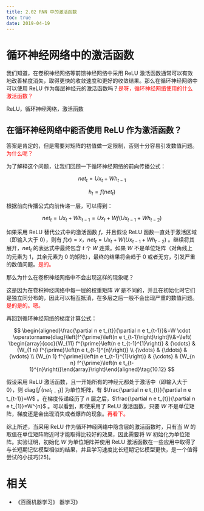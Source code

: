 ```yaml
---
title: 2.02 RNN 中的激活函数
toc: true
date: 2019-04-19
---
```

# 循环神经网络中的激活函数


我们知道，在卷积神经网络等前馈神经网络中采用 ReLU 激活函数通常可以有效地改善梯度消失，取得更快的收敛速度和更好的收敛结果。那么在循环神经网络中可以使用 ReLU 作为每层神经元的激活函数吗？<span style="color:red;">是呀，循环神经网络使用的什么激活函数？</span>

ReLU，循环神经网络，激活函数

## 在循环神经网络中能否使用 ReLU 作为激活函数？


答案是肯定的，但是需要对矩阵的初值做一定限制，否则十分容易引发数值问题。<span style="color:red;">为什么呢？</span>

为了解释这个问题，让我们回顾一下循环神经网络的前向传播公式：

$$
n e t_{t}=U x_{t}+W h_{t-1}\tag{10.9}
$$

$$
h_{t}=f\left(n e t_{t}\right)\tag{10.10}
$$

根据前向传播公式向前传递一层，可以得到：

$$
net_{t}=U x_{t}+W h_{t-1}=U x_{t}+W f\left(U x_{t-1}+W h_{t-2}\right)\tag{10.11}
$$

如果采用 ReLU 替代公式中的激活函数 $f$，并且假设 ReLU 函数一直处于激活区域（即输入大于 0），则有 $f(x)=x$，$n e t_{t}=U x_{t}+W\left(U x_{t-1}+W h_{t-2}\right)$ 。继续将其展开，$net_{t}$ 的表达式中最终包含 $t$ 个 $W$ 连乘。如果 $W$ 不是单位矩阵（对角线上的元素为 1，其余元素为 0 的矩阵），最终的结果将会趋于 0 或者无穷，引发严重的数值问题。<span style="color:red;">是的。</span>

那么为什么在卷积神经网络中不会出现这样的现象呢？

这是因为在卷积神经网络中每一层的权重矩阵 $W$ 是不同的，并且在初始化时它们是独立同分布的，因此可以相互抵消，在多层之后一般不会出现严重的数值问题。<span style="color:red;">是的是的。嗯。</span>


再回到循环神经网络的梯度计算公式：

$$
\begin{aligned}\frac{\partial n e t_{t}}{\partial n e t_{t-1}}&=W \cdot \operatorname{diag}\left[f^{\prime}\left(n e t_{t-1}\right)\right]\\&=\left( \begin{array}{ccc}{W_{11} f^{\prime}\left(n e t_{t-1}^{1}\right)} & {\cdots} & {W_{1 n} f^{\prime}\left(n e t_{t-1}^{n}\right)} \\ {\vdots} & {\ddots} & {\vdots} \\ {W_{n 1} f^{\prime}\left(n e t_{t-1}^{1}\right)} & {\cdots} & {W_{n n} f^{\prime}\left(n e t_{t-1}^{n}\right)}\end{array}\right)\end{aligned}\tag{10.12}
$$


假设采用 ReLU 激活函数，且一开始所有的神经元都处于激活中（即输入大于 $0$），则 $\operatorname{diag}\left[f^{\prime}\left(n e t_{t-1}\right)\right]$ 为单位矩阵，有 $\frac{\partial n e t_{t}}{\partial n e t_{t-1}}=W$ 。在梯度传递经历了 $n$ 层之后，$\frac{\partial n e t_{t}}{\partial n e t_{1}}=W^{n}$ 。可以看到，即使采用了 ReLU 激活函数，只要 $W$ 不是单位矩阵，梯度还是会出现消失或者爆炸的现象。<span style="color:red;">再看下。</span>


综上所述，当采用 ReLU 作为循环神经网络中隐含层的激活函数时，只有当 $W$ 的取值在单位矩阵附近时才能取得比较好的效果，因此需要将 $W$ 初始化为单位矩阵。实验证明，初始化 $W$ 为单位矩阵并使用 ReLU 激活函数在一些应用中取得了与长短期记忆模型相似的结果，并且学习速度比长短期记忆模型更快，是一个值得尝试的小技巧[25]。



# 相关

- 《百面机器学习》
器学习》

